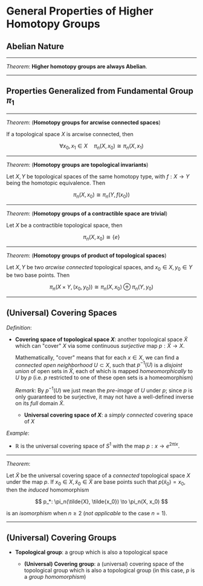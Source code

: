 # General Properties of Higher Homotopy Groups

## Abelian Nature

----

*Theorem*: **Higher homotopy groups are always Abelian**.

----

## Properties Generalized from Fundamental Group $\pi_1$

----

*Theorem*: (**Homotopy groups for arcwise connected spaces**)

If a topological space $X$ is arcwise connected, then

$$ 
\forall x_0, x_1 \in X \quad \pi_n(X, x_0) \cong \pi_n(X, x_1)
$$

----

*Theorem*: (**Homotopy groups are topological invariants**)

Let $X, Y$ be topological spaces of the same homotopy type, with $f: X \to Y$ being the homotopic equivalence. Then

$$
\pi_n(X, x_0) \cong \pi_n(Y, f(x_0))
$$

----

*Theorem*: (**Homotopy groups of a contractible space are trivial**)

Let $X$ be a contractible topological space, then

$$
\pi_n(X, x_0) \cong \{e\}
$$

----

*Theorem*: (**Homotopy groups of product of topological spaces**)

Let $X, Y$ be two *arcwise connected* topological spaces, and $x_0 \in X, y_0 \in Y$ be two base points. Then

$$
\pi_n(X \times Y, (x_0,y_0)) \cong
\pi_n(X, x_0) \oplus \pi_n(Y, y_0)
$$

----

## (Universal) Covering Spaces

*Definition*:

- **Covering space of topological space $X$**: another topological space $\tilde{X}$ which can "cover" $X$ via some continuous *surjective* map $p: \tilde{X} \to X$.
    
    Mathematically, "cover" means that for each $x \in X$, we can find a *connected open neighborhood* $U \subset X$, such that $p^{-1}(U)$ is a *disjoint union* of open sets in $\tilde{X}$, each of which is mapped *homeomorphically* to $U$ by $p$ (i.e. $p$ restricted to one of these open sets is a homeomorphism)

    *Remark*: By $p^{-1}(U)$ we just mean the *pre-image* of $U$ under $p$; since $p$ is only guaranteed to be surjective, it may not have a well-defined inverse on its *full* domain $\tilde{X}$.

    - **Universal covering space of $X$**: a *simply connected* covering space of $X$

*Example*: 

- $\mathbb{R}$ is the universal covering space of $S^1$ with the map $p: x \to e^{2\pi i x}$. 

----

*Theorem*: 

Let $\tilde{X}$ be the universal covering space of a *connected* topological space $X$ under the map $p$. If $x_0 \in X, \tilde{x}_0 \in \tilde{X}$ are base points such that $p(\tilde{x}_0) = x_0$, then the *induced* homomorphism

$$
p_*: \pi_n(\tilde{X}, \tilde{x_0})
\to \pi_n(X, x_0)
$$

is an *isomorphism* when $n \ge 2$ (*not applicable* to the case $n = 1$). 

----

## (Universal) Covering Groups

- **Topological group**: a group which is also a topological space

    - **(Universal) Covering group**: a (universal) covering space of the topological group which is also a topological group (in this case, $p$ is a *group homomorphism*)

